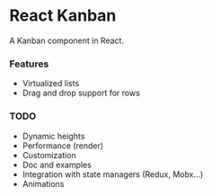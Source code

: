 React Kanban
==============

A Kanban component in React.

### Features
* Virtualized lists
* Drag and drop support for rows

### TODO
* Dynamic heights
* Performance (render)
* Customization
* Doc and examples
* Integration with state managers (Redux, Mobx...)
* Animations
